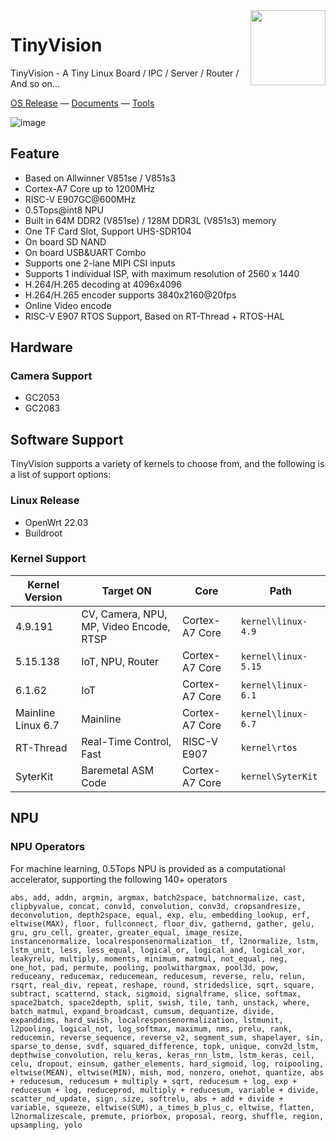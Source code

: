<img src="https://i0.wp.com/www.oshwa.org/wp-content/uploads/2014/03/oshw-logo-100-px.png" align="right" width=120 />

# TinyVision

TinyVision - A Tiny Linux Board / IPC / Server / Router / And so on...

[OS Release](https://github.com/YuzukiHD/TinyVision/releases) — [Documents](https://yuzukihd.top/TinyVision/#/) — [Tools](https://github.com/YuzukiHD/TinyVision/blob/main/docs/tools/) 

![image](https://github.com/YuzukiHD/TinyVision/assets/12003087/2ace3c9f-f9e0-4670-8d4c-b11dd3ef262a)

## Feature

- Based on Allwinner V851se / V851s3 
- Cortex-A7 Core up to 1200MHz 
- RISC-V E907GC@600MHz
- 0.5Tops@int8 NPU
- Built in 64M DDR2 (V851se) / 128M DDR3L (V851s3) memory
- One TF Card Slot, Support UHS-SDR104
- On board SD NAND
- On board USB&UART Combo
- Supports one 2-lane MIPI CSI inputs
- Supports 1 individual ISP, with maximum resolution of 2560 x 1440
- H.264/H.265 decoding at 4096x4096
- H.264/H.265 encoder supports 3840x2160@20fps
- Online Video encode
- RISC-V E907 RTOS Support, Based on RT-Thread + RTOS-HAL

## Hardware 

### Camera Support

- GC2053
- GC2083

## Software Support

TinyVision supports a variety of kernels to choose from, and the following is a list of support options:

### Linux Release

- OpenWrt 22.03
- Buildroot

### Kernel Support

| Kernel Version     | Target ON                               | Core           | Path                |
| ------------------ | --------------------------------------- | -------------- | ------------------- |
| 4.9.191            | CV, Camera, NPU, MP, Video Encode, RTSP | Cortex-A7 Core | `kernel\linux-4.9`  |
| 5.15.138           | IoT, NPU, Router                        | Cortex-A7 Core | `kernel\linux-5.15` |
| 6.1.62             | IoT                                     | Cortex-A7 Core | `kernel\linux-6.1`  |
| Mainline Linux 6.7 | Mainline                                | Cortex-A7 Core | `kernel\linux-6.7`  |
| RT-Thread          | Real-Time Control, Fast                 | RISC-V E907    | `kernel\rtos`       |
| SyterKit           | Baremetal ASM Code                      | Cortex-A7 Core | `kernel\SyterKit`   |

## NPU

### NPU Operators

For machine learning, 0.5Tops NPU is provided as a computational accelerator, supporting the following 140+ operators

```
abs, add, addn, argmin, argmax, batch2space, batchnormalize, cast, clipbyvalue, concat, conv1d, convolution, conv3d, cropsandresize, deconvolution, depth2space, equal, exp, elu, embedding_lookup, erf, eltwise(MAX), floor, fullconnect, floor_div, gathernd, gather, gelu, gru, gru_cell, greater, greater_equal, image_resize, instancenormalize, localresponsenormalization_ tf, l2normalize, lstm, lstm_unit, less, less_equal, logical_or, logical_and, logical_xor, leakyrelu, multiply, moments, minimum, matmul, not_equal, neg, one_hot, pad, permute, pooling, poolwithargmax, pool3d, pow, reduceany, reducemax, reducemean, reducesum, reverse, relu, relun, rsqrt, real_div, repeat, reshape, round, stridedslice, sqrt, square, subtract, scatternd, stack, sigmoid, signalframe, slice, softmax, space2batch, space2depth, split, swish, tile, tanh, unstack, where, batch_matmul, expand_broadcast, cumsum, dequantize, divide, expanddims, hard_swish, localresponsenormalization, lstmunit, l2pooling, logical_not, log_softmax, maximum, nms, prelu, rank, reducemin, reverse_sequence, reverse_v2, segment_sum, shapelayer, sin, sparse_to_dense, svdf, squared_difference, topk, unique, conv2d_lstm, depthwise_convolution, relu_keras, keras_rnn_lstm, lstm_keras, ceil, celu, dropout, einsum, gather_elements, hard_sigmoid, log, roipooling, eltwise(MEAN), eltwise(MIN), mish, mod, nonzero, onehot, quantize, abs + reducesum, reducesum + multiply + sqrt, reducesum + log, exp + reducesum + log, reduceprod, multiply + reducesum, variable + divide, scatter_nd_update, sign, size, softrelu, abs + add + divide + variable, squeeze, eltwise(SUM), a_times_b_plus_c, eltwise, flatten, l2normalizescale, premute, priorbox, proposal, reorg, shuffle, region, upsampling, yolo
```



